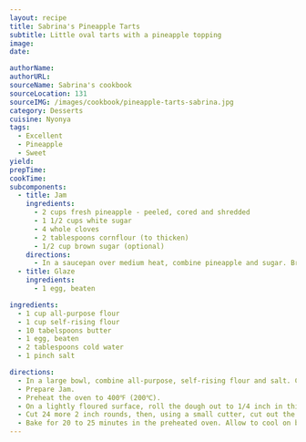 ```yaml
---
layout: recipe
title: Sabrina's Pineapple Tarts
subtitle: Little oval tarts with a pineapple topping
image:
date:

authorName:
authorURL:
sourceName: Sabrina's cookbook
sourceLocation: 131
sourceIMG: /images/cookbook/pineapple-tarts-sabrina.jpg
category: Desserts
cuisine: Nyonya
tags:
  - Excellent
  - Pineapple
  - Sweet
yield:
prepTime:
cookTime:
subcomponents:
  - title: Jam
    ingredients:
      - 2 cups fresh pineapple - peeled, cored and shredded
      - 1 1/2 cups white sugar
      - 4 whole cloves
      - 2 tablespoons cornflour (to thicken)
      - 1/2 cup brown sugar (optional)
    directions:
      - In a saucepan over medium heat, combine pineapple and sugar. Bring to a boil. Reduce heat and simmer, stirring frequently, for 30 minutes, or until mixture thickens. Remove from heat and allow to cool.
  - title: Glaze
    ingredients:
      - 1 egg, beaten

ingredients:
  - 1 cup all-purpose flour
  - 1 cup self-rising flour
  - 10 tabelspoons butter
  - 1 egg, beaten
  - 2 tablespoons cold water
  - 1 pinch salt

directions:
  - In a large bowl, combine all-purpose, self-rising flour and salt. Cut in butter until mixture resembles course crumbs. Make a well in the center of the mixture. Pour in 1 beaten egg and water. Bind the ingredeints together gently. Do not knead too much. Shape dough into a ball, wrap in plastic and refridgerate for 4 hours or overnight.
  - Prepare Jam.
  - Preheat the oven to 400℉ (200℃).
  - On a lightly floured surface, roll the dough out to 1/4 inch in thickness. Cut 24 rounds, using a 2 inch round fluted cutter. Place on a cookie sheet. Put a spoonful of pineapple jam in the center of each piece. Decorate with criss-cross strips of pastry over jam, extending slightly onto pastry shell.
  - Cut 24 more 2 inch rounds, then, using a small cutter, cut out the centers, creating a ring shape. Moisten the edges of each pastry, and place the rings on top of each pastry shell. Brush the top of the pastry with beaten egg.
  - Bake for 20 to 25 minutes in the preheated oven. Allow to cool on baking sheet for 5 minutes before removing to a wire rack to cool completely.
---
```

